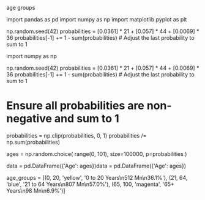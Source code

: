 age groups

import pandas as pd
import numpy as np
import matplotlib.pyplot as plt

np.random.seed(42)
probabilities = [0.0361] * 21 + [0.057] * 44 + [0.0069] * 36
probabilities[-1] += 1 - sum(probabilities)  # Adjust the last probability to sum to 1

import numpy as np

np.random.seed(42)
probabilities = [0.0361] * 21 + [0.057] * 44 + [0.0069] * 36
probabilities[-1] += 1 - sum(probabilities)  # Adjust the last probability to sum to 1

# Ensure all probabilities are non-negative and sum to 1
probabilities = np.clip(probabilities, 0, 1)
probabilities /= np.sum(probabilities)

ages = np.random.choice(
    range(0, 101),
    size=100000,
    p=probabilities
)

data = pd.DataFrame({'Age': ages})data = pd.DataFrame({'Age': ages})

age_groups = [(0, 20, 'yellow', '0 to 20 Years\n512 Mn\n36.1%'),
              (21, 64, 'blue', '21 to 64 Years\n807 Mn\n57.0%'),
              (65, 100, 'magenta', '65+ Years\n98 Mn\n6.9%')]
